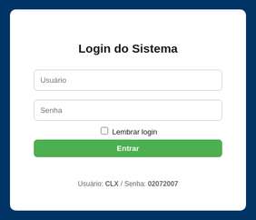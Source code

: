<!DOCTYPE html>
<html lang="pt-BR">
<head>
<meta charset="utf-8">
<meta name="viewport" content="width=device-width,initial-scale=1">
<title>Ponto Eletrônico - Firebase com Pesquisa e Cargo</title>
<style>
:root{--blue:#003366;--green:#4CAF50;--yellow:#ff9800;--red:#f44336;}
body{font-family:Arial,Helvetica,sans-serif;background:#f7f9fc;margin:0}
header{background:var(--blue);color:#fff;padding:10px 16px;display:flex;align-items:center;justify-content:space-between;gap:12px;flex-wrap:wrap}
.logo{font-weight:700}
#clock{font-weight:700}
.controls{display:flex;gap:8px;align-items:center;flex-wrap:wrap}
button{padding:8px 12px;border:none;border-radius:6px;cursor:pointer;font-weight:600}
.add{background:var(--green);color:#fff}
.secondary{background:#e0e0e0;color:#222}
.download{background:var(--yellow);color:#111}
main{padding:18px;max-width:1100px;margin:18px auto}
.search{width:100%;padding:8px;border-radius:6px;border:1px solid #ccc;margin-bottom:12px}
table{width:100%;border-collapse:collapse;background:#fff;border-radius:8px;overflow:hidden;box-shadow:0 4px 18px rgba(0,0,0,0.06)}
th,td{padding:10px;border-bottom:1px solid #eee;text-align:left;font-size:14px}
th{background:#fafafa;font-weight:700}
tr:hover td{background:#fbfbfb}
.small{font-size:13px;color:#666;margin-left:6px}
.muted{color:#666;font-size:13px}
.flex-row{display:flex;gap:8px;align-items:center}
.modal{position:fixed;inset:0;background:rgba(0,0,0,.5);display:flex;align-items:center;justify-content:center;z-index:999}
.modal-content{background:#fff;padding:20px;border-radius:10px;width:95%;max-width:420px}
.hidden{display:none}
.top-right{display:flex;gap:8px;align-items:center}
@media(max-width:720px){ header{flex-direction:column;align-items:flex-start} .controls{width:100%;justify-content:space-between} }
</style>
</head>
<body>

<!-- LOGIN -->
<div id="loginScreen" style="position:fixed;inset:0;background:var(--blue);display:flex;align-items:center;justify-content:center;z-index:9999">
  <div style="background:#fff;padding:28px;border-radius:10px;width:92%;max-width:360px;text-align:center">
    <h2>Login do Sistema</h2>
    <input id="user" placeholder="Usuário" style="width:92%;padding:10px;margin:8px 0;border-radius:6px;border:1px solid #ccc"><br>
    <input id="pass" type="password" placeholder="Senha" style="width:92%;padding:10px;margin:8px 0;border-radius:6px;border:1px solid #ccc"><br>
    <label style="font-size:13px"><input type="checkbox" id="remember"> Lembrar login</label><br>
    <button id="loginBtn" class="add" style="width:92%;margin-top:6px">Entrar</button>
    <p id="loginMsg" style="color:crimson;margin-top:8px;height:18px"></p>
    <p style="font-size:12px;color:#666;margin-top:6px">Usuário: <b>CLX</b> / Senha: <b>02072007</b></p>
  </div>
</div>

<header>
  <div style="display:flex;gap:12px;align-items:center">
    <div class="logo">Ponto Eletrônico</div>
    <div id="status" class="muted">Offline • Local Storage</div>
  </div>
  <div id="clock">--:--:--</div>
  <div class="controls top-right">
    <button class="download" id="baixarBtn">Baixar Planilha</button>
    <button class="secondary" id="limparTodosBtn">Limpar Pontos</button>
    <button class="secondary" id="logoutBtn">Sair</button>
  </div>
</header>

<main id="mainApp" class="hidden">

  <!-- CAMPO DE PESQUISA -->
  <input id="search" class="search" placeholder="🔍 Pesquisar colaborador por nome, cargo, matrícula ou e-mail">

  <h3>Colaboradores</h3>
  <button class="add" id="addColabBtn">Adicionar Colaborador</button>

  <table id="colabTable">
    <thead>
      <tr>
        <th>#</th><th>ID</th><th>Nome</th><th>Cargo</th><th>Matrícula / E-mail</th><th>Turno</th><th>Ações</th>
      </tr>
    </thead>
    <tbody id="colabBody"></tbody>
  </table>

  <h3 style="margin-top:18px">Entradas Registradas</h3>
  <table id="entradasTable">
    <thead><tr><th>#</th><th>ID Colab</th><th>Nome</th><th>Data</th><th>Hora</th><th>Ações</th></tr></thead>
    <tbody id="entradasBody"></tbody>
  </table>

  <h3 style="margin-top:18px">Saídas Registradas</h3>
  <table id="saidasTable">
    <thead><tr><th>#</th><th>ID Colab</th><th>Nome</th><th>Data</th><th>Hora</th><th>Ações</th></tr></thead>
    <tbody id="saidasBody"></tbody>
  </table>

  <h3 style="margin-top:18px">Resumo de Horas Trabalhadas</h3>
  <table id="horasTable">
    <thead><tr><th>Funcionário</th><th>Data</th><th>Horas Trabalhadas</th></tr></thead>
    <tbody id="horasBody"></tbody>
    <tfoot><tr><td colspan="2"><b>Total Geral</b></td><td id="totalHoras">0</td></tr></tfoot>
  </table>

</main>

<script src="https://cdn.jsdelivr.net/npm/xlsx@0.18.5/dist/xlsx.full.min.js"></script>
<script type="module">
import { initializeApp } from "https://www.gstatic.com/firebasejs/10.5.0/firebase-app.js";
import { getFirestore, collection, getDocs, setDoc, doc, deleteDoc } from "https://www.gstatic.com/firebasejs/10.5.0/firebase-firestore.js";

const firebaseConfig = {
  apiKey: "AIzaSyCpBiFzqOod4K32cWMr5hfx13fw6LGcPVY",
  authDomain: "ponto-eletronico-f35f9.firebaseapp.com",
  projectId: "ponto-eletronico-f35f9",
  storageBucket: "ponto-eletronico-f35f9.firebasestorage.app",
  messagingSenderId: "208638350255",
  appId: "1:208638350255:web:63d016867a67575b5e155a"
};

const app = initializeApp(firebaseConfig);
const db = getFirestore(app);

let colaboradores = [];
let pontos = [];

/* LOGIN */
const loginScreen = document.getElementById('loginScreen');
const mainApp = document.getElementById('mainApp');
document.getElementById('loginBtn').onclick = async () => {
  const u = document.getElementById('user').value.trim();
  const p = document.getElementById('pass').value.trim();
  if (u === 'CLX' && p === '02072007') {
    loginScreen.style.display = 'none';
    mainApp.classList.remove('hidden');
    if (document.getElementById('remember').checked)
      localStorage.setItem('autenticado', '1');
    await carregarFirebase();
  } else {
    document.getElementById('loginMsg').textContent = 'Usuário ou senha incorretos.';
  }
};
if (localStorage.getItem('autenticado') === '1') {
  loginScreen.style.display = 'none';
  mainApp.classList.remove('hidden');
  carregarFirebase();
}
document.getElementById('logoutBtn').onclick = () => {
  localStorage.removeItem('autenticado');
  location.reload();
};

/* RELÓGIO */
setInterval(() => {
  document.getElementById('clock').textContent = new Date().toLocaleTimeString('pt-BR', { hour12: false });
}, 1000);

/* FIREBASE */
async function carregarFirebase() {
  const colabs = await getDocs(collection(db, "colaboradores"));
  colaboradores = colabs.docs.map(doc => ({ id: doc.id, ...doc.data() }));
  const pts = await getDocs(collection(db, "pontos"));
  pontos = pts.docs.map(doc => ({ id: doc.id, ...doc.data() }));
  document.getElementById('status').textContent = "Online • Firebase";
  renderAll();
}

function renderAll() {
  renderColaboradores();
  renderEntradasSaidas();
  calcularHoras();
}

/* PESQUISA */
const searchInput = document.getElementById('search');
searchInput.addEventListener('input', () => {
  renderColaboradores(searchInput.value.toLowerCase());
});

/* RENDERIZAÇÃO */
function renderColaboradores(filtro = '') {
  const body = document.getElementById('colabBody');
  body.innerHTML = '';
  colaboradores
    .filter(c =>
      c.nome?.toLowerCase().includes(filtro) ||
      c.cargo?.toLowerCase().includes(filtro) ||
      c.matricula?.toLowerCase().includes(filtro) ||
      c.email?.toLowerCase().includes(filtro)
    )
    .forEach((c, i) => {
      const tr = document.createElement('tr');
      tr.innerHTML = `
        <td>${i + 1}</td>
        <td>${c.id}</td>
        <td>${c.nome}</td>
        <td>${c.cargo || '—'}</td>
        <td>${c.matricula || ''} <span class="small">${c.email || ''}</span></td>
        <td>${c.turno || ''}</td>
        <td>
          <button class="add">Entrada</button>
          <button class="secondary">Saída</button>
          <button class="del">Excluir</button>
        </td>`;
      tr.querySelector('.add').onclick = () => registrarPonto(c.id, 'Entrada');
      tr.querySelector('.secondary').onclick = () => registrarPonto(c.id, 'Saída');
      tr.querySelector('.del').onclick = () => removerColab(c.id);
      body.appendChild(tr);
    });
}

/* ENTRADAS / SAÍDAS */
function renderEntradasSaidas() {
  const entBody = document.getElementById('entradasBody');
  const saiBody = document.getElementById('saidasBody');
  entBody.innerHTML = '';
  saiBody.innerHTML = '';
  pontos.filter(p => p.tipo === 'Entrada').forEach((p, i) => {
    const tr = document.createElement('tr');
    tr.innerHTML = `<td>${i + 1}</td><td>${p.idColab}</td><td>${p.nome}</td><td>${p.data}</td><td>${p.hora}</td><td><button class="del">Excluir</button></td>`;
    tr.querySelector('.del').onclick = () => excluirPonto(p.id);
    entBody.appendChild(tr);
  });
  pontos.filter(p => p.tipo === 'Saída').forEach((p, i) => {
    const tr = document.createElement('tr');
    tr.innerHTML = `<td>${i + 1}</td><td>${p.idColab}</td><td>${p.nome}</td><td>${p.data}</td><td>${p.hora}</td><td><button class="del">Excluir</button></td>`;
    tr.querySelector('.del').onclick = () => excluirPonto(p.id);
    saiBody.appendChild(tr);
  });
  calcularHoras();
}

/* REGISTRO */
async function registrarPonto(idColab, tipo) {
  const c = colaboradores.find(x => x.id === idColab);
  if (!c) return alert("Colaborador não encontrado!");
  const now = new Date();
  const p = {
    id: Date.now().toString(),
    idColab,
    nome: c.nome,
    matricula: c.matricula,
    email: c.email,
    tipo,
    data: now.toLocaleDateString('pt-BR'),
    hora: now.toLocaleTimeString('pt-BR', { hour12: false }),
    horarioISO: now.toISOString()
  };
  pontos.push(p);
  renderEntradasSaidas();
  await setDoc(doc(db, "pontos", p.id), p);
}

/* EXCLUSÃO */
async function excluirPonto(id) {
  if (confirm("Excluir este ponto permanentemente?")) {
    pontos = pontos.filter(p => p.id !== id);
    renderEntradasSaidas();
    await deleteDoc(doc(db, "pontos", id));
  }
}

async function removerColab(id) {
  if (confirm("Excluir colaborador permanentemente?")) {
    colaboradores = colaboradores.filter(c => c.id !== id);
    pontos = pontos.filter(p => p.idColab !== id);
    renderAll();
    await deleteDoc(doc(db, "colaboradores", id));
  }
}

/* LIMPAR TODOS OS PONTOS */
document.getElementById('limparTodosBtn').onclick = async () => {
  if (confirm("Deseja realmente excluir todos os pontos?")) {
    pontos = [];
    renderEntradasSaidas();
    const col = await getDocs(collection(db, "pontos"));
    for (let docSnap of col.docs) {
      await deleteDoc(doc(db, "pontos", docSnap.id));
    }
  }
};

/* HORAS */
function calcularHoras() {
  const horasBody = document.getElementById('horasBody');
  const totalHorasCell = document.getElementById('totalHoras');
  horasBody.innerHTML = '';
  let dados = {}, totalGeral = 0;
  pontos.forEach(p => {
    if (!dados[p.nome]) dados[p.nome] = {};
    if (!dados[p.nome][p.data]) dados[p.nome][p.data] = [];
    dados[p.nome][p.data].push(p);
  });
  Object.keys(dados).forEach(nome => {
    Object.keys(dados[nome]).forEach(data => {
      let reg = dados[nome][data].sort((a, b) => new Date(a.horarioISO) - new Date(b.horarioISO));
      let entrada = null, total = 0;
      reg.forEach(r => {
        const hora = new Date(r.horarioISO);
        if (r.tipo === 'Entrada') entrada = hora;
        if (r.tipo === 'Saída' && entrada) {
          total += (hora - entrada) / 3600000;
          entrada = null;
        }
      });
      totalGeral += total;
      const tr = document.createElement('tr');
      tr.innerHTML = `<td>${nome}</td><td>${data}</td><td>${total.toFixed(2)} h</td>`;
      horasBody.appendChild(tr);
    });
  });
  totalHorasCell.textContent = totalGeral.toFixed(2) + ' h';
}
</script>
</body>
</html>
